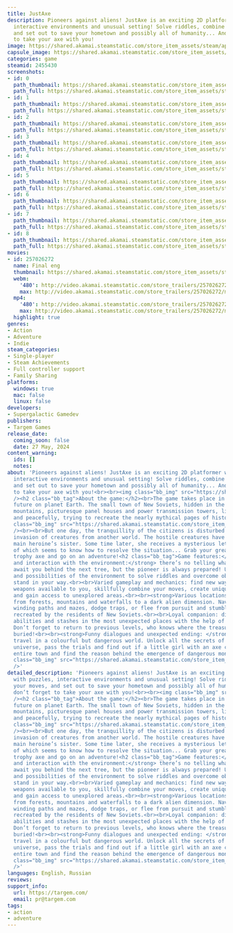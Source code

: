 ```yaml
---
title: JustAxe
description: Pioneers against aliens! JustAxe is an exciting 2D platformer with puzzles,
  interactive environments and unusual setting! Solve riddles, combine your moves,
  and set out to save your hometown and possibly all of humanity... And don’t forget
  to take your axe with you!
image: https://shared.akamai.steamstatic.com/store_item_assets/steam/apps/2455430/header.jpg?t=1732097643
capsule_image: https://shared.akamai.steamstatic.com/store_item_assets/steam/apps/2455430/capsule_231x87.jpg?t=1732097643
categories: game
steamid: 2455430
screenshots:
- id: 0
  path_thumbnail: https://shared.akamai.steamstatic.com/store_item_assets/steam/apps/2455430/ss_f0c6bb8f294c2a7ecb57af0bcb051884b65d8113.600x338.jpg?t=1732097643
  path_full: https://shared.akamai.steamstatic.com/store_item_assets/steam/apps/2455430/ss_f0c6bb8f294c2a7ecb57af0bcb051884b65d8113.1920x1080.jpg?t=1732097643
- id: 1
  path_thumbnail: https://shared.akamai.steamstatic.com/store_item_assets/steam/apps/2455430/ss_8db9d8c76d237ddda49c191804e38cd3c28649f1.600x338.jpg?t=1732097643
  path_full: https://shared.akamai.steamstatic.com/store_item_assets/steam/apps/2455430/ss_8db9d8c76d237ddda49c191804e38cd3c28649f1.1920x1080.jpg?t=1732097643
- id: 2
  path_thumbnail: https://shared.akamai.steamstatic.com/store_item_assets/steam/apps/2455430/ss_064cbe4ddee6550f8dbb1bad20a0540eabba6e98.600x338.jpg?t=1732097643
  path_full: https://shared.akamai.steamstatic.com/store_item_assets/steam/apps/2455430/ss_064cbe4ddee6550f8dbb1bad20a0540eabba6e98.1920x1080.jpg?t=1732097643
- id: 3
  path_thumbnail: https://shared.akamai.steamstatic.com/store_item_assets/steam/apps/2455430/ss_1aa1aa5e73f7cc326e97ac4b630e200d51af5f93.600x338.jpg?t=1732097643
  path_full: https://shared.akamai.steamstatic.com/store_item_assets/steam/apps/2455430/ss_1aa1aa5e73f7cc326e97ac4b630e200d51af5f93.1920x1080.jpg?t=1732097643
- id: 4
  path_thumbnail: https://shared.akamai.steamstatic.com/store_item_assets/steam/apps/2455430/ss_1f2257133ea0be62b4592c9056e413919f1948a6.600x338.jpg?t=1732097643
  path_full: https://shared.akamai.steamstatic.com/store_item_assets/steam/apps/2455430/ss_1f2257133ea0be62b4592c9056e413919f1948a6.1920x1080.jpg?t=1732097643
- id: 5
  path_thumbnail: https://shared.akamai.steamstatic.com/store_item_assets/steam/apps/2455430/ss_d3114e06f6e8b99744af9c0fb8f6bff48e87e75c.600x338.jpg?t=1732097643
  path_full: https://shared.akamai.steamstatic.com/store_item_assets/steam/apps/2455430/ss_d3114e06f6e8b99744af9c0fb8f6bff48e87e75c.1920x1080.jpg?t=1732097643
- id: 6
  path_thumbnail: https://shared.akamai.steamstatic.com/store_item_assets/steam/apps/2455430/ss_fa71e616e825872fa51ce78d143d1d1447360d85.600x338.jpg?t=1732097643
  path_full: https://shared.akamai.steamstatic.com/store_item_assets/steam/apps/2455430/ss_fa71e616e825872fa51ce78d143d1d1447360d85.1920x1080.jpg?t=1732097643
- id: 7
  path_thumbnail: https://shared.akamai.steamstatic.com/store_item_assets/steam/apps/2455430/ss_6319605d99a7212e5e33ce4e5ec0b33dd04a13e1.600x338.jpg?t=1732097643
  path_full: https://shared.akamai.steamstatic.com/store_item_assets/steam/apps/2455430/ss_6319605d99a7212e5e33ce4e5ec0b33dd04a13e1.1920x1080.jpg?t=1732097643
- id: 8
  path_thumbnail: https://shared.akamai.steamstatic.com/store_item_assets/steam/apps/2455430/ss_1c78793f363b042c3da5ec7f7a429005cefea8a2.600x338.jpg?t=1732097643
  path_full: https://shared.akamai.steamstatic.com/store_item_assets/steam/apps/2455430/ss_1c78793f363b042c3da5ec7f7a429005cefea8a2.1920x1080.jpg?t=1732097643
movies:
- id: 257026272
  name: Final eng
  thumbnail: https://shared.akamai.steamstatic.com/store_item_assets/steam/apps/257026272/movie.293x165.jpg?t=1716887994
  webm:
    '480': http://video.akamai.steamstatic.com/store_trailers/257026272/movie480_vp9.webm?t=1716887994
    max: http://video.akamai.steamstatic.com/store_trailers/257026272/movie_max_vp9.webm?t=1716887994
  mp4:
    '480': http://video.akamai.steamstatic.com/store_trailers/257026272/movie480.mp4?t=1716887994
    max: http://video.akamai.steamstatic.com/store_trailers/257026272/movie_max.mp4?t=1716887994
  highlight: true
genres:
- Action
- Adventure
- Indie
steam_categories:
- Single-player
- Steam Achievements
- Full controller support
- Family Sharing
platforms:
  windows: true
  mac: false
  linux: false
developers:
- Supergalactiс Gamedev
publishers:
- Targem Games
release_date:
  coming_soon: false
  date: 27 May, 2024
content_warning:
  ids: []
  notes:
about: 'Pioneers against aliens! JustAxe is an exciting 2D platformer with puzzles,
  interactive environments and unusual setting! Solve riddles, combine your moves,
  and set out to save your hometown and possibly all of humanity... And don’t forget
  to take your axe with you!<br><br><img class="bb_img" src="https://shared.akamai.steamstatic.com/store_item_assets/steam/apps/2455430/extras/1.gif?t=1732097643"
  /><h2 class="bb_tag">About the game:</h2><br>The game takes place in the distant
  future on planet Earth. The small town of New Soviets, hidden in the forest behind
  mountains, picturesque panel houses and power transmission towers, lives quietly
  and peacefully, trying to recreate the nearly mythical pages of history of the past.<br><br><img
  class="bb_img" src="https://shared.akamai.steamstatic.com/store_item_assets/steam/apps/2455430/extras/2.gif?t=1732097643"
  /><br><br>But one day, the tranquillity of the citizens is disturbed by a mysterious
  invasion of creatures from another world. The hostile creatures have kidnapped the
  main heroine’s sister. Some time later, she receives a mysterious letter, the author
  of which seems to know how to resolve the situation... Grab your great-grandfather’s
  trophy axe and go on an adventure!<h2 class="bb_tag">Game features:</h2><br><strong>Puzzles
  and interaction with the environment:</strong> there’s no telling what difficulties
  await you behind the next tree, but the pioneer is always prepared! Use the clues
  and possibilities of the environment to solve riddles and overcome obstacles that
  stand in your way.<br><br>Varied gameplay and mechanics: find new ways to use the
  weapons available to you, skillfully combine your moves, create unique tactics,
  and gain access to unexplored areas.<br><br><strong>Various locations:</strong>
  from forests, mountains and waterfalls to a dark alien dimension. Navigate through
  winding paths and mazes, dodge traps, or flee from pursuit and stumble upon artefacts
  recreated by the residents of New Soviets.<br><br>Loyal companion: discover new
  abilities and stashes in the most unexpected places with the help of a new friend.
  Don’t forget to return to previous levels, who knows where the treasure might be
  buried!<br><br><strong>Funny dialogues and unexpected ending: </strong>you will
  travel in a colourful but dangerous world. Unlock all the secrets of this amazing
  universe, pass the trials and find out if a little girl with an axe can save an
  entire town and find the reason behind the emergence of dangerous monsters?<br><br><img
  class="bb_img" src="https://shared.akamai.steamstatic.com/store_item_assets/steam/apps/2455430/extras/3.gif?t=1732097643"
  />'
detailed_description: 'Pioneers against aliens! JustAxe is an exciting 2D platformer
  with puzzles, interactive environments and unusual setting! Solve riddles, combine
  your moves, and set out to save your hometown and possibly all of humanity... And
  don’t forget to take your axe with you!<br><br><img class="bb_img" src="https://shared.akamai.steamstatic.com/store_item_assets/steam/apps/2455430/extras/1.gif?t=1732097643"
  /><h2 class="bb_tag">About the game:</h2><br>The game takes place in the distant
  future on planet Earth. The small town of New Soviets, hidden in the forest behind
  mountains, picturesque panel houses and power transmission towers, lives quietly
  and peacefully, trying to recreate the nearly mythical pages of history of the past.<br><br><img
  class="bb_img" src="https://shared.akamai.steamstatic.com/store_item_assets/steam/apps/2455430/extras/2.gif?t=1732097643"
  /><br><br>But one day, the tranquillity of the citizens is disturbed by a mysterious
  invasion of creatures from another world. The hostile creatures have kidnapped the
  main heroine’s sister. Some time later, she receives a mysterious letter, the author
  of which seems to know how to resolve the situation... Grab your great-grandfather’s
  trophy axe and go on an adventure!<h2 class="bb_tag">Game features:</h2><br><strong>Puzzles
  and interaction with the environment:</strong> there’s no telling what difficulties
  await you behind the next tree, but the pioneer is always prepared! Use the clues
  and possibilities of the environment to solve riddles and overcome obstacles that
  stand in your way.<br><br>Varied gameplay and mechanics: find new ways to use the
  weapons available to you, skillfully combine your moves, create unique tactics,
  and gain access to unexplored areas.<br><br><strong>Various locations:</strong>
  from forests, mountains and waterfalls to a dark alien dimension. Navigate through
  winding paths and mazes, dodge traps, or flee from pursuit and stumble upon artefacts
  recreated by the residents of New Soviets.<br><br>Loyal companion: discover new
  abilities and stashes in the most unexpected places with the help of a new friend.
  Don’t forget to return to previous levels, who knows where the treasure might be
  buried!<br><br><strong>Funny dialogues and unexpected ending: </strong>you will
  travel in a colourful but dangerous world. Unlock all the secrets of this amazing
  universe, pass the trials and find out if a little girl with an axe can save an
  entire town and find the reason behind the emergence of dangerous monsters?<br><br><img
  class="bb_img" src="https://shared.akamai.steamstatic.com/store_item_assets/steam/apps/2455430/extras/3.gif?t=1732097643"
  />'
languages: English, Russian
reviews:
support_info:
  url: https://targem.com/
  email: pr@targem.com
tags:
- action
- adventure
---
```


